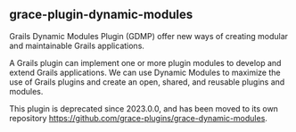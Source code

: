 ## grace-plugin-dynamic-modules

Grails Dynamic Modules Plugin (GDMP) offer new ways of creating modular and maintainable Grails applications.

A Grails plugin can implement one or more plugin modules to develop and extend Grails applications.
We can use Dynamic Modules to maximize the use of Grails plugins and create an open, shared, and reusable plugins and modules.

This plugin is deprecated since 2023.0.0, and has been moved to its own repository https://github.com/grace-plugins/grace-dynamic-modules.
